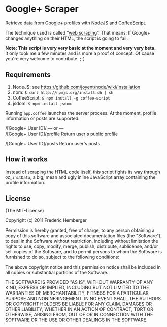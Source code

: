 # Google+ Scraper

Retrieve data from Google+ profiles with [NodeJS](http://nodejs.org/) and [CoffeeScript](http://jashkenas.github.com/coffee-script/).

The technique used is called “[web scraping](http://en.wikipedia.org/wiki/Web_scraping)”.
That means: If Google+ changes anything on their HTML, the script is going to fail.

**Note: This script is very very basic at the moment and very very beta.**  
It only took me a few minutes and is more a proof of concept. Of cause you're very welcome to contribute. ;-)


## Requirements

1. NodeJS: see https://github.com/joyent/node/wiki/Installation
2. npm: `$ curl http://npmjs.org/install.sh | sh`
3. CoffeeScript: `$ npm install -g coffee-script`
4. jsdom: `$ npm install jsdom`

Running `app.coffee` launches the server process. At the moment, profile information or posts are supported:

/[Google+ User ID]/                 — or —  
/[Google+ User ID]/profile          Return user's public profile  

/[Google+ User ID]/posts            Return user's posts  


## How it works

Instead of scraping the HTML code itself, this script fights its way through `OZ_initData`, a big, mean and ugly inline JavaScript array containing the profile information.


## License

(The MIT-License)

Copyright (c) 2011 Frederic Hemberger

Permission is hereby granted, free of charge, to any person obtaining a copy
of this software and associated documentation files (the "Software"), to deal
in the Software without restriction, including without limitation the rights
to use, copy, modify, merge, publish, distribute, sublicense, and/or sell
copies of the Software, and to permit persons to whom the Software is
furnished to do so, subject to the following conditions:

The above copyright notice and this permission notice shall be included in
all copies or substantial portions of the Software.

THE SOFTWARE IS PROVIDED "AS IS", WITHOUT WARRANTY OF ANY KIND, EXPRESS OR
IMPLIED, INCLUDING BUT NOT LIMITED TO THE WARRANTIES OF MERCHANTABILITY,
FITNESS FOR A PARTICULAR PURPOSE AND NONINFRINGEMENT. IN NO EVENT SHALL THE
AUTHORS OR COPYRIGHT HOLDERS BE LIABLE FOR ANY CLAIM, DAMAGES OR OTHER
LIABILITY, WHETHER IN AN ACTION OF CONTRACT, TORT OR OTHERWISE, ARISING FROM,
OUT OF OR IN CONNECTION WITH THE SOFTWARE OR THE USE OR OTHER DEALINGS IN
THE SOFTWARE.